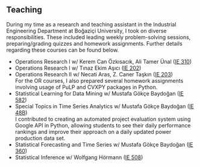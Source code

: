## Teaching

During my time as a research and teaching assistant in the Industrial Engineering Department at Boğaziçi University, I took on diverse responsibilities. These included leading weekly problem-solving sessions, preparing/grading quizzes and homework assignments. Further details regarding these courses can be found below.

* Operations Research I w/ Kerem Can Özkısacık, Ali Tamer Ünal ([IE 310](/Syllabus/IE310_.pdf))
* Operations Research I w/ Tınaz Ekim Aşıcı ([IE 202](/Syllabus/IE202.pdf))
* Operations Research II w/ Necati Aras, Z. Caner Taşkın ([IE 203](/Syllabus/IE203.pdf)) \
For the OR courses, I also prepared several homework assignments involving usage of PuLP and CVXPY packages in Python.
*	Statistical Learning for Data Mining w/ Mustafa Gökçe Baydoğan ([IE 582](/Syllabus/IE582_.pdf))
*	Special Topics in Time Series Analytics w/ Mustafa Gökçe Baydoğan ([IE 48B](/Syllabus/IE48B.pdf)) \
I contributed to creating an automated project evaluation system using Google API in Python, allowing students to see their daily performance rankings and improve their approach on a daily updated power production data set.
*	Statistical Forecasting and Time Series w/ Mustafa Gökçe Baydoğan ([IE 360](/Syllabus/IE360.pdf))
*	Statistical Inference w/ Wolfgang Hörmann ([IE 508](/Syllabus/IE508_.pdf))


